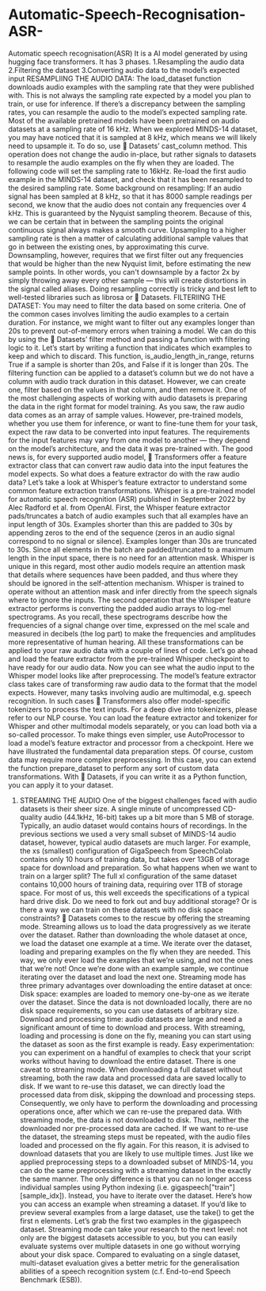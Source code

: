 # Automatic-Speech-Recognisation-ASR-
Automatic speech recognisation(ASR)
It is a AI model generated by using hugging face transformers. It has 3 phases.
1.Resampling the audio data
2.Filtering the dataset
3.Converting audio data to the model’s expected input
RESAMPLIING THE AUDIO DATA:
The load_dataset function downloads audio examples with the sampling rate that they were published with. This is not always the sampling rate expected by a model you plan to train, or use for inference. If there’s a discrepancy between the sampling rates, you can resample the audio to the model’s expected sampling rate.
Most of the available pretrained models have been pretrained on audio datasets at a sampling rate of 16 kHz. When we explored MINDS-14 dataset, you may have noticed that it is sampled at 8 kHz, which means we will likely need to upsample it.
To do so, use 🤗 Datasets’ cast_column method. This operation does not change the audio in-place, but rather signals to datasets to resample the audio examples on the fly when they are loaded. The following code will set the sampling rate to 16kHz.
Re-load the first audio example in the MINDS-14 dataset, and check that it has been resampled to the desired sampling rate.
Some background on resampling: If an audio signal has been sampled at 8 kHz, so that it has 8000 sample readings per second, we know that the audio does not contain any frequencies over 4 kHz. This is guaranteed by the Nyquist sampling theorem. Because of this, we can be certain that in between the sampling points the original continuous signal always makes a smooth curve. Upsampling to a higher sampling rate is then a matter of calculating additional sample values that go in between the existing ones, by approximating this curve. Downsampling, however, requires that we first filter out any frequencies that would be higher than the new Nyquist limit, before estimating the new sample points. In other words, you can't downsample by a factor 2x by simply throwing away every other sample — this will create distortions in the signal called aliases. Doing resampling correctly is tricky and best left to well-tested libraries such as librosa or 🤗 Datasets.
FILTERIING THE DATASET:
You may need to filter the data based on some criteria. One of the common cases involves limiting the audio examples to a certain duration. For instance, we might want to filter out any examples longer than 20s to prevent out-of-memory errors when training a model.
We can do this by using the 🤗 Datasets’ filter method and passing a function with filtering logic to it. Let’s start by writing a function that indicates which examples to keep and which to discard. This function, is_audio_length_in_range, returns True if a sample is shorter than 20s, and False if it is longer than 20s.
The filtering function can be applied to a dataset’s column but we do not have a column with audio track duration in this dataset. However, we can create one, filter based on the values in that column, and then remove it.
One of the most challenging aspects of working with audio datasets is preparing the data in the right format for model training. As you saw, the raw audio data comes as an array of sample values. However, pre-trained models, whether you use them for inference, or want to fine-tune them for your task, expect the raw data to be converted into input features. The requirements for the input features may vary from one model to another — they depend on the model’s architecture, and the data it was pre-trained with. The good news is, for every supported audio model, 🤗 Transformers offer a feature extractor class that can convert raw audio data into the input features the model expects.
So what does a feature extractor do with the raw audio data? Let’s take a look at Whisper’s feature extractor to understand some common feature extraction transformations. Whisper is a pre-trained model for automatic speech recognition (ASR) published in September 2022 by Alec Radford et al. from OpenAI.
First, the Whisper feature extractor pads/truncates a batch of audio examples such that all examples have an input length of 30s. Examples shorter than this are padded to 30s by appending zeros to the end of the sequence (zeros in an audio signal correspond to no signal or silence). Examples longer than 30s are truncated to 30s. Since all elements in the batch are padded/truncated to a maximum length in the input space, there is no need for an attention mask. Whisper is unique in this regard, most other audio models require an attention mask that details where sequences have been padded, and thus where they should be ignored in the self-attention mechanism. Whisper is trained to operate without an attention mask and infer directly from the speech signals where to ignore the inputs.
The second operation that the Whisper feature extractor performs is converting the padded audio arrays to log-mel spectrograms. As you recall, these spectrograms describe how the frequencies of a signal change over time, expressed on the mel scale and measured in decibels (the log part) to make the frequencies and amplitudes more representative of human hearing.
All these transformations can be applied to your raw audio data with a couple of lines of code. Let’s go ahead and load the feature extractor from the pre-trained Whisper checkpoint to have ready for our audio data.
Now you can see what the audio input to the Whisper model looks like after preprocessing.
The model’s feature extractor class takes care of transforming raw audio data to the format that the model expects. However, many tasks involving audio are multimodal, e.g. speech recognition. In such cases 🤗 Transformers also offer model-specific tokenizers to process the text inputs. For a deep dive into tokenizers, please refer to our NLP course.
You can load the feature extractor and tokenizer for Whisper and other multimodal models separately, or you can load both via a so-called processor. To make things even simpler, use AutoProcessor to load a model’s feature extractor and processor from a checkpoint.
Here we have illustrated the fundamental data preparation steps. Of course, custom data may require more complex preprocessing. In this case, you can extend the function prepare_dataset to perform any sort of custom data transformations. With 🤗 Datasets, if you can write it as a Python function, you can apply it to your dataset.
1. STREAMING THE AUDIO
One of the biggest challenges faced with audio datasets is their sheer size. A single minute of uncompressed CD-quality audio (44.1kHz, 16-bit) takes up a bit more than 5 MB of storage. Typically, an audio dataset would contains hours of recordings.
In the previous sections we used a very small subset of MINDS-14 audio dataset, however, typical audio datasets are much larger. For example, the xs (smallest) configuration of GigaSpeech from SpeechColab contains only 10 hours of training data, but takes over 13GB of storage space for download and preparation. So what happens when we want to train on a larger split? The full xl configuration of the same dataset contains 10,000 hours of training data, requiring over 1TB of storage space. For most of us, this well exceeds the specifications of a typical hard drive disk. Do we need to fork out and buy additional storage? Or is there a way we can train on these datasets with no disk space constraints?
🤗 Datasets comes to the rescue by offering the streaming mode. Streaming allows us to load the data progressively as we iterate over the dataset. Rather than downloading the whole dataset at once, we load the dataset one example at a time. We iterate over the dataset, loading and preparing examples on the fly when they are needed. This way, we only ever load the examples that we’re using, and not the ones that we’re not! Once we’re done with an example sample, we continue iterating over the dataset and load the next one.
Streaming mode has three primary advantages over downloading the entire dataset at once:
Disk space: examples are loaded to memory one-by-one as we iterate over the dataset. Since the data is not downloaded locally, there are no disk space requirements, so you can use datasets of arbitrary size.
Download and processing time: audio datasets are large and need a significant amount of time to download and process. With streaming, loading and processing is done on the fly, meaning you can start using the dataset as soon as the first example is ready.
Easy experimentation: you can experiment on a handful of examples to check that your script works without having to download the entire dataset.
There is one caveat to streaming mode. When downloading a full dataset without streaming, both the raw data and processed data are saved locally to disk. If we want to re-use this dataset, we can directly load the processed data from disk, skipping the download and processing steps. Consequently, we only have to perform the downloading and processing operations once, after which we can re-use the prepared data.
With streaming mode, the data is not downloaded to disk. Thus, neither the downloaded nor pre-processed data are cached. If we want to re-use the dataset, the streaming steps must be repeated, with the audio files loaded and processed on the fly again. For this reason, it is advised to download datasets that you are likely to use multiple times.
Just like we applied preprocessing steps to a downloaded subset of MINDS-14, you can do the same preprocessing with a streaming dataset in the exactly the same manner.
The only difference is that you can no longer access individual samples using Python indexing (i.e. gigaspeech["train"][sample_idx]). Instead, you have to iterate over the dataset. Here’s how you can access an example when streaming a dataset.
If you’d like to preview several examples from a large dataset, use the take() to get the first n elements. Let’s grab the first two examples in the gigaspeech dataset.
Streaming mode can take your research to the next level: not only are the biggest datasets accessible to you, but you can easily evaluate systems over multiple datasets in one go without worrying about your disk space. Compared to evaluating on a single dataset, multi-dataset evaluation gives a better metric for the generalisation abilities of a speech recognition system (c.f. End-to-end Speech Benchmark (ESB)).
